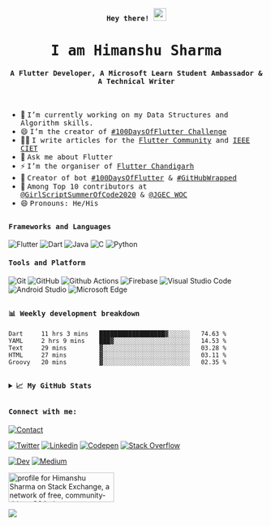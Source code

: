 <p align="center"><samp><b> Hey there! <img src="https://github.com/himanshusharma89/himanshusharma89/blob/master/Hi.gif" width="25px"> </b></samp></p>
<p align="center"><h1 align="center"><samp> I am Himanshu Sharma </samp></h1></p>
<p align="center"><h4 align="center"><samp> A Flutter Developer, A Microsoft Learn Student Ambassador & A Technical Writer </samp></h4></p>
<br>
<div>

- 🔭 <samp>I’m currently working on my Data Structures and Algorithm skills.
- 😄 <samp>I’m the creator of [#100DaysOfFlutter Challenge](https://100daysofflutter.azurewebsites.net/#/)
- ✍🏻 <samp>I write articles for the [Flutter Community](https://medium.com/@rageremix) and [IEEE CIET](https://ieee.chitkara.edu.in/)
- 💬 <samp>Ask me about Flutter
- ⚡ <samp>I’m the organiser of [Flutter Chandigarh](https://github.com/flutterchandigarh)
- 🤖 <samp>Creator of bot [#100DaysOfFlutter](https://twitter.com/100xFlutter) & [#GitHubWrapped](https://twitter.com/GitHubWrapped)
- 🥇 <samp>Among Top 10 contributors at [@GirlScriptSummerOfCode2020](https://github.com/GirlScriptSummerOfCode) & [@JGEC WOC](https://github.com/JGEC-Winter-of-Code)
- 😄 <samp>Pronouns: He/His
<!-- - 🤔 <samp>I’m looking for help with starting Android Development -->
<!-- - ⚡ <samp>Fun fact: Trap Nation is my buddy. -->
<!-- - 👯 <samp>I’m looking to collaborate on **Open Source Projects** -->
</div>

##

<h4><b><samp>Frameworks and Languages</samp></b></h4>

<!-- <code><img height="20" src="https://raw.githubusercontent.com/github/explore/80688e429a7d4ef2fca1e82350fe8e3517d3494d/topics/flutter/flutter.png"></code>
<code><img height="20" src="https://raw.githubusercontent.com/github/explore/80688e429a7d4ef2fca1e82350fe8e3517d3494d/topics/dart/dart.png"></code>
<code><img height="20" src="https://raw.githubusercontent.com/github/explore/80688e429a7d4ef2fca1e82350fe8e3517d3494d/topics/firebase/firebase.png"></code>
<code><img height="20" src="https://raw.githubusercontent.com/github/explore/80688e429a7d4ef2fca1e82350fe8e3517d3494d/topics/git/git.png"></code>
<code><img height="20" src="https://raw.githubusercontent.com/github/explore/80688e429a7d4ef2fca1e82350fe8e3517d3494d/topics/cpp/cpp.png"></code>
<code><img height="20" src="https://raw.githubusercontent.com/github/explore/80688e429a7d4ef2fca1e82350fe8e3517d3494d/topics/c/c.png"></code>
<code><img height="20" src="https://raw.githubusercontent.com/github/explore/80688e429a7d4ef2fca1e82350fe8e3517d3494d/topics/java/java.png"></code>
<code><img height="20" src="https://raw.githubusercontent.com/github/explore/80688e429a7d4ef2fca1e82350fe8e3517d3494d/topics/nodejs/nodejs.png"></code> -->
<!-- ![HTML5](https://img.shields.io/badge/-HTML5-%23E44D27?style=flat-square&logo=html5&logoColor=ffffff)
![CSS3](https://img.shields.io/badge/-CSS3-%231572B6?style=flat-square&logo=css3)
![JavaScript](https://img.shields.io/badge/-JavaScript-%23F7DF1C?style=flat-square&logo=javascript&logoColor=000000&labelColor=%23F7DF1C&color=%23FFCE5A) -->
![Flutter](https://img.shields.io/badge/Flutter-47c5fb?style=flat-square&logo=Flutter&logoColor=white)
![Dart](https://img.shields.io/badge/Dart-2bb7f6?style=flat-square&logo=Dart&logoColor=white)
![Java](https://img.shields.io/badge/Java-ea2d2f?style=flat-square&logo=java&logoColor=ffffff)
![C](https://img.shields.io/badge/C-27338e?style=flat-square&logo=c&logoColor=white)
![Python](https://img.shields.io/badge/Python-3776AB?style=flat-square&logo=Python&logoColor=white)
<!--![C++](https://img.shields.io/badge/C++-649ad2?style=flat-square&logo=c%2B%2B&logoColor=white)-->
<!-- ![Nodejs](https://img.shields.io/badge/Nodejs-black?style=flat-square&logo=Node.js&logoColor=white) -->

<h4><b><samp>Tools and Platform</samp></b></h4>

![Git](https://img.shields.io/badge/Git-F05032?style=flat-square&logo=Git&logoColor=white)
![GitHub](https://img.shields.io/badge/GitHub-181717?style=flat-square&logo=github)
![Github Actions](https://img.shields.io/badge/Github_Actions-2088FF?style=flat-square&logo=Github-Actions&logoColor=ffffff)
![Firebase](https://img.shields.io/badge/Firebase-ffcb2c?style=flat-square&logo=Firebase&logoColor=white)
![Visual Studio Code](https://img.shields.io/badge/Visual_Studio_Code-007ACC?style=flat-square&logo=Visual-Studio-Code&logoColor=white)
![Android Studio](https://img.shields.io/badge/Android_Studio-3DDC84?style=flat-square&logo=Android-Studio&logoColor=ffffff)
![Microsoft Edge](https://img.shields.io/badge/Microsoft_Edge-0078D7?style=flat-square&logo=Microsoft-Edge&logoColor=white)

##

<h4><b><samp>📊 Weekly development breakdown</samp></b></h4>

<!--START_SECTION:waka-->
```text
Dart     11 hrs 3 mins   ██████████████████▓░░░░░░   74.63 % 
YAML     2 hrs 9 mins    ███▓░░░░░░░░░░░░░░░░░░░░░   14.53 % 
Text     29 mins         ▓░░░░░░░░░░░░░░░░░░░░░░░░   03.28 % 
HTML     27 mins         ▓░░░░░░░░░░░░░░░░░░░░░░░░   03.11 % 
Groovy   20 mins         ▓░░░░░░░░░░░░░░░░░░░░░░░░   02.35 % 
```
<!--END_SECTION:waka-->

##

<details>
  <summary><b><samp>📈 My GitHub Stats</samp></b></summary>
<br>
<p align="center"> <img align="center" src="https://github-readme-stats.vercel.app/api/top-langs/?username=himanshusharma89&hide_langs_below=1&&show_icons=true&title_color=08fdd8&icon_color=bb2acf&text_color=ffffff&bg_color=242424"/> <img align="center" src="https://github-readme-stats.vercel.app/api?username=himanshusharma89&&show_icons=true&title_color=08fdd8&icon_color=bb2acf&text_color=ffffff&bg_color=242424"/>
 </p>

</details>

##

<h4><b><samp>Connect with me:</samp></b></h4>

[![Contact](https://img.shields.io/badge/contact@himanshusharma.tech-0075c8?style=flat-square&logo=gmail&logoColor=white)](mailto:contact@himanshusharma.tech)

[![Twitter](https://img.shields.io/badge/@__SharmaHimanshu-1DA1F2?style=flat-square&logo=twitter&logoColor=white)](https://twitter.com/_SharmaHimanshu)
[![Linkedin](https://img.shields.io/badge/Himanshu_Sharma-0077b5?style=flat-square&logo=Linkedin&logoColor=white)](https://www.linkedin.com/in/himanshusharma89) 
[![Codepen](https://img.shields.io/badge/Himanshu_Sharma-1e1f26?style=flat-square&logo=codepen&logoColor=white)](https://codepen.io/himanshusharma89)
[![Stack Overflow](https://img.shields.io/badge/Himanshu_Sharma-393939?style=flat-square&logo=stack-overflow&logoColor=white)](https://stackoverflow.com/users/11545939/himanshu-sharma)

[![Dev](https://img.shields.io/badge/@himanshusharma89-black?style=flat-square&logo=dev.to&logoColor=white)](https://dev.to/rageremix)
[![Medium](https://img.shields.io/badge/@himanshusharma89-black?style=flat-square&logo=medium&logoColor=white)](https://medium.com/@himanshusharma89)

<a href="https://stackexchange.com/users/15998609"><img src="https://stackexchange.com/users/flair/15998609.png?theme=dark" width="208" height="58" alt="profile for Himanshu Sharma on Stack Exchange, a network of free, community-driven Q&amp;A sites" title="profile for Himanshu Sharma on Stack Exchange, a network of free, community-driven Q&amp;A sites"></a>

![](https://visitor-badge.glitch.me/badge?page_id=himanshusharma89.himanshusharma89)
